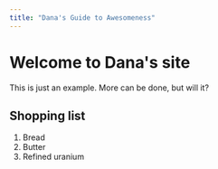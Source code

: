 ```yaml
---
title: "Dana's Guide to Awesomeness"
---
```


# Welcome to Dana's site

This is just an example. More can be done, but will it?

## Shopping list

1. Bread
2. Butter
3. Refined uranium
